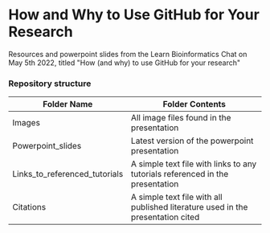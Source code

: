 # How and Why to Use GitHub for Your Research

Resources and powerpoint slides from the Learn Bioinformatics Chat on May 5th 2022, titled "How (and why) to use GitHub for your research"

### Repository structure

| Folder Name | Folder Contents |
| --- | --- |
| Images | All image files found in the presentation |
| Powerpoint_slides | Latest version of the powerpoint presentation |
| Links_to_referenced_tutorials | A simple text file with links to any tutorials referenced in the presentation |
| Citations | A simple text file with all published literature used in the presentation cited |
